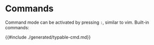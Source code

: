 # Commands

Command mode can be activated by pressing `:`, similar to vim. Built-in commands:

{{#include ./generated/typable-cmd.md}}

